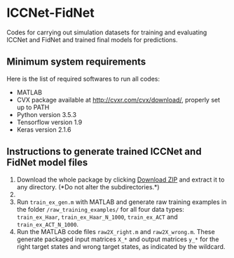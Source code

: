 # ICCNet-FidNet
Codes for carrying out simulation datasets for training and evaluating ICCNet and FidNet and trained final models for predictions.

## Minimum system requirements
Here is the list of required softwares to run all codes:
* MATLAB
* CVX package available at http://cvxr.com/cvx/download/, properly set up to PATH
* Python version 3.5.3
* Tensorflow version 1.9
* Keras version 2.1.6

## Instructions to generate trained ICCNet and FidNet model files
1. Download the whole package by clicking [Download ZIP](https://github.com/ACAD-repo/ICCNet-FidNet/archive/main.zip) and extract it to any directory. (\*Do not alter the subdirectories.\*)
2. 
3. Run `train_ex_gen.m` with MATLAB and generate raw training examples in the folder `/raw_training_examples/` for all four data types: `train_ex_Haar`, `train_ex_Haar_N_1000`, `train_ex_ACT` and `train_ex_ACT_N_1000`.
4. Run the MATLAB code files `raw2X_right.m` and `raw2X_wrong.m`. These generate packaged input matrices `X_*` and output matrices `y_*` for the right target states and wrong target states, as indicated by the wildcard.
